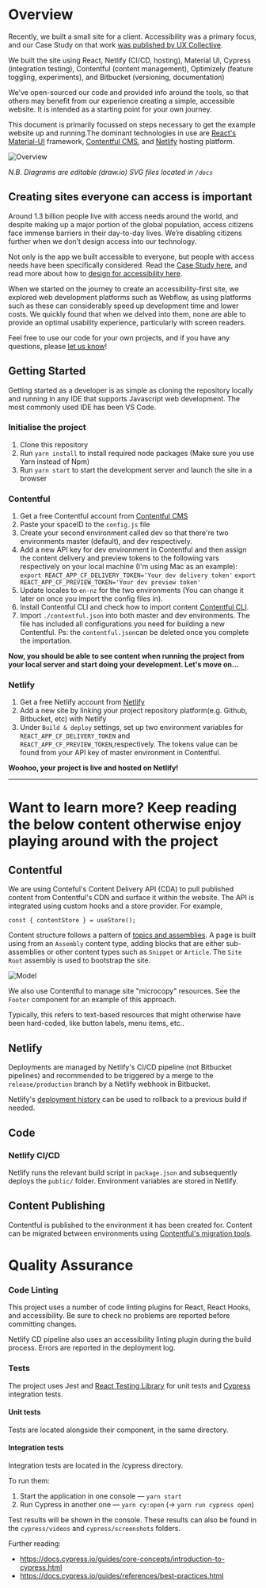 # Overview #

Recently, we built a small site for a client. Accessibility was a primary focus, and our Case Study on that work [was published by UX Collective](https://uxdesign.cc/our-work-with-the-global-centre-of-possibility-e58f6211f817). 

We built the site using React, Netlify (CI/CD, hosting), Material UI, Cypress (integration testing), Contentful (content management), Optimizely (feature toggling, experiments), and Bitbucket (versioning, documentation)

We’ve open-sourced our code and provided info around the tools, so that others may benefit from our experience creating a simple, accessible website. It is intended as a starting point for your own journey.

This document is primarily focussed on steps necessary to get the example website up and running.The dominant technologies in use are [React's Material-UI](https://material-ui.com) framework, 
[Contentful CMS](https://www.contentful.com), and [Netlify](https://www.netlify.com) hosting platform.

![Overview](./docs/architecture.svg)

_N.B. Diagrams are editable (draw.io) SVG files located in `/docs`_

## Creating sites everyone can access is important ##

Around 1.3 billion people live with access needs around the world, and despite making up a major portion of the global population, access citizens face immense barriers in their day-to-day lives. We’re disabling citizens further when we don’t design access into our technology. 

Not only is the app we built accessible to everyone, but people with access needs have been specifically considered. Read the [Case Study here](https://uxdesign.cc/our-work-with-the-global-centre-of-possibility-e58f6211f817), and read more about how to [design for accessibility here](https://medium.com/propellerhead/accessing-the-25-who-cant-how-to-design-for-accessibility-5f69ad0c5765).

When we started on the journey to create an accessibility-first site, we explored web development platforms such as Webflow, as using platforms such as these can considerably speed up development time and lower costs. We quickly found that when we delved into them, none are able to provide an optimal usability experience, particularly with screen readers. 

Feel free to use our code for your own projects, and if you have any questions, please [let us know](mailto:info@propellerhead.co.nz)!

## Getting Started ##

Getting started as a developer is as simple as cloning the repository locally and running in any IDE that supports Javascript web development. The most commonly used IDE has been VS Code.

### Initialise the project ###

1. Clone this repository 
2. Run `yarn install` to install required node packages (Make sure you use Yarn instead of Npm)
3. Run `yarn start` to start the development server and launch the site in a browser

### Contentful ###

1. Get a free Contentful account from [Contentful CMS](https://www.contentful.com)
2. Paste your spaceID to the `config.js` file
3. Create your second environment called dev so that there're two environments master (default), and dev respectively. 
4. Add a new API key for dev environment in Contentful and then assign the content delivery and preview tokens to the following vars respectively on your local machine (I'm using Mac as an example):
   `export REACT_APP_CF_DELIVERY_TOKEN='Your dev delivery token'`
   `export REACT_APP_CF_PREVIEW_TOKEN='Your dev preview token'`
5. Update locales to `en-nz` for the two environments (You can change it later on once you import the config files in).
6. Install Contentful CLI and check how to import content [Contentful CLI](https://www.contentful.com/developers/docs/tutorials/cli/import-and-export/).
7. Import `./contentful.json` into both master and dev environments. The file has included all configurations you need for building a new Contentful. Ps: the `contentful.json`can be deleted once you complete the importation.

**Now, you should be able to see content when running the project from your local server and start doing your development. Let's move on...**

### Netlify ###

1. Get a free Netlify account from [Netlify](https://www.netlify.com)
2. Add a new site by linking your project repository platform(e.g. Github, Bitbucket, etc) with Netlify
3. Under `Build & deploy` settings, set up two environment variables for `REACT_APP_CF_DELIVERY_TOKEN` and `REACT_APP_CF_PREVIEW_TOKEN`,respectively. The tokens value can be found from your API key of master environment in Contentful.

**Woohoo, your project is live and hosted on Netlify!**

--------------------------------------------------------

# Want to learn more? Keep reading the below content otherwise enjoy playing around with the project #

## Contentful

We are using Conteful's Content Delivery API (CDA) to pull published content from Contentful's CDN and surface it within the 
website. The API is integrated using custom hooks and a store provider. For example,

`const { contentStore } = useStore();`

Content structure follows a pattern of [topics and assemblies](https://www.contentful.com/help/topics-and-assemblies/). A page is built using  from an `Assembly` content type, adding blocks that are either sub-assemblies or other content types such as `Snippet` or `Article`. The `Site Root` assembly is used to bootstrap the site.

![Model](./docs/contentmodel.png)

We also use Contentful to manage site "microcopy" resources. See the `Footer` component for an example of this approach.

Typically, this refers to text-based resources that might otherwise have been hard-coded, like button labels, menu items, etc..

## Netlify

Deployments are managed by Netlify's CI/CD pipeline (not Bitbucket pipelines) and recommended to be triggered by a merge to the `release/production` branch by a Netlify webhook in Bitbucket.

Netlify's [deployment history](https://app.netlify.com/sites/cop-develop/deploys) can be used to rollback to a previous build if needed.


## Code

### Netlify CI/CD

Netlify runs the relevant build script in `package.json` and subsequently deploys the `public/` folder. Environment variables are stored in Netlify.

## Content Publishing

Contentful is published to the environment it has been created for. Content can be migrated between environments using [Contentful's migration tools](https://github.com/contentful/contentful-migration/blob/master/README.md#reference-documentation).

# Quality Assurance

### Code Linting

This project uses a number of code linting plugins for React, React Hooks, and accessibility. Be sure to check no problems are reported before committing changes. 

Netlify CD pipeline also uses an accessibility linting plugin during the build process. Errors are reported in the deployment log.

### Tests

The project uses Jest and [React Testing Library](https://reactjs.org/docs/testing-recipes.html) for unit tests and [Cypress](https://www.cypress.io) integration tests.

#### Unit tests
Tests are located alongside their component, in the same directory. 

#### Integration tests
Integration tests are located in the /cypress directory.

 To run them:
  1. Start the application in one console — `yarn start`
  2. Run Cypress in another one — `yarn cy:open` (-> `yarn run cypress open`)

Test results will be shown in the console. These results can also be found in the `cypress/videos` and `cypress/screenshots` folders.

Further reading: 
  - https://docs.cypress.io/guides/core-concepts/introduction-to-cypress.html
  - https://docs.cypress.io/guides/references/best-practices.html

